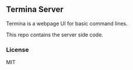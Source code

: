 
Termina Server
----

Termina is a webpage UI for basic command lines.

This repo contains the server side code.

### License

MIT
